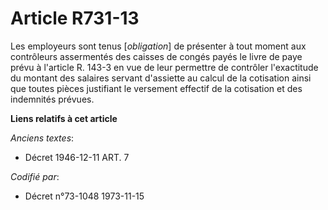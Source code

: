 # Article R731-13

Les employeurs sont tenus [*obligation*] de présenter à tout moment aux contrôleurs assermentés des caisses de congés payés
le livre de paye prévu à l'article R. 143-3 en vue de leur permettre de contrôler l'exactitude du montant des salaires
servant d'assiette au calcul de la cotisation ainsi que toutes pièces justifiant le versement effectif de la cotisation et
des indemnités prévues.

**Liens relatifs à cet article**

_Anciens textes_:

  - Décret  1946-12-11 ART. 7

_Codifié par_:

  - Décret n°73-1048 1973-11-15
